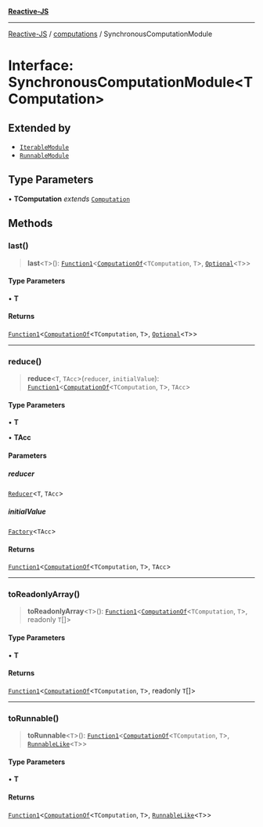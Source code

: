 [**Reactive-JS**](../../README.md)

***

[Reactive-JS](../../README.md) / [computations](../README.md) / SynchronousComputationModule

# Interface: SynchronousComputationModule\<TComputation\>

## Extended by

- [`IterableModule`](../Iterable/interfaces/IterableModule.md)
- [`RunnableModule`](../Runnable/interfaces/RunnableModule.md)

## Type Parameters

• **TComputation** *extends* [`Computation`](../type-aliases/Computation.md)

## Methods

### last()

> **last**\<`T`\>(): [`Function1`](../../functions/type-aliases/Function1.md)\<[`ComputationOf`](../type-aliases/ComputationOf.md)\<`TComputation`, `T`\>, [`Optional`](../../functions/type-aliases/Optional.md)\<`T`\>\>

#### Type Parameters

• **T**

#### Returns

[`Function1`](../../functions/type-aliases/Function1.md)\<[`ComputationOf`](../type-aliases/ComputationOf.md)\<`TComputation`, `T`\>, [`Optional`](../../functions/type-aliases/Optional.md)\<`T`\>\>

***

### reduce()

> **reduce**\<`T`, `TAcc`\>(`reducer`, `initialValue`): [`Function1`](../../functions/type-aliases/Function1.md)\<[`ComputationOf`](../type-aliases/ComputationOf.md)\<`TComputation`, `T`\>, `TAcc`\>

#### Type Parameters

• **T**

• **TAcc**

#### Parameters

##### reducer

[`Reducer`](../../functions/type-aliases/Reducer.md)\<`T`, `TAcc`\>

##### initialValue

[`Factory`](../../functions/type-aliases/Factory.md)\<`TAcc`\>

#### Returns

[`Function1`](../../functions/type-aliases/Function1.md)\<[`ComputationOf`](../type-aliases/ComputationOf.md)\<`TComputation`, `T`\>, `TAcc`\>

***

### toReadonlyArray()

> **toReadonlyArray**\<`T`\>(): [`Function1`](../../functions/type-aliases/Function1.md)\<[`ComputationOf`](../type-aliases/ComputationOf.md)\<`TComputation`, `T`\>, readonly `T`[]\>

#### Type Parameters

• **T**

#### Returns

[`Function1`](../../functions/type-aliases/Function1.md)\<[`ComputationOf`](../type-aliases/ComputationOf.md)\<`TComputation`, `T`\>, readonly `T`[]\>

***

### toRunnable()

> **toRunnable**\<`T`\>(): [`Function1`](../../functions/type-aliases/Function1.md)\<[`ComputationOf`](../type-aliases/ComputationOf.md)\<`TComputation`, `T`\>, [`RunnableLike`](RunnableLike.md)\<`T`\>\>

#### Type Parameters

• **T**

#### Returns

[`Function1`](../../functions/type-aliases/Function1.md)\<[`ComputationOf`](../type-aliases/ComputationOf.md)\<`TComputation`, `T`\>, [`RunnableLike`](RunnableLike.md)\<`T`\>\>
